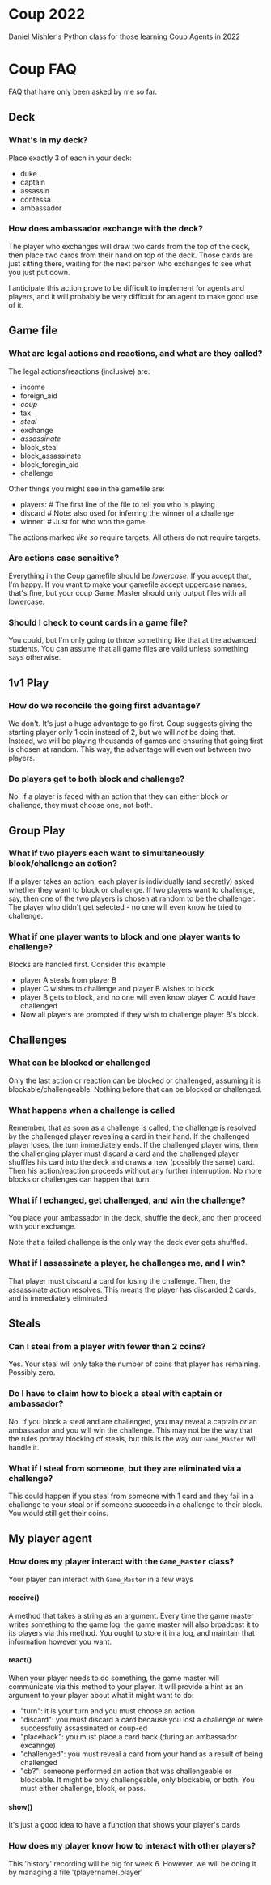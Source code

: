 # Coup 2022

Daniel Mishler's Python class for those learning Coup Agents in 2022

# Coup FAQ

FAQ that have only been asked by me so far.

## Deck

### What's in my deck?

Place exactly 3 of each in your deck:

- duke
- captain
- assassin
- contessa
- ambassador

### How does ambassador exchange with the deck?

The player who exchanges will draw two cards from the top of the deck,
then place two cards from their hand on top of the deck. Those cards are
just sitting there, waiting for the next person who exchanges to see what you
just put down.

I anticipate this action prove to be difficult to implement for agents and
players, and it will probably be very difficult for an agent to make good
use of it.

## Game file

### What are legal actions and reactions, and what are they called?

The legal actions/reactions (inclusive) are:
- income
- foreign\_aid
- *coup*
- tax
- *steal*
- exchange
- *assassinate*
- block\_steal
- block\_assassinate
- block\_foregin\_aid
- challenge

Other things you might see in the gamefile are:
- players: # The first line of the file to tell you who is playing
- discard  # Note: also used for inferring the winner of a challenge
- winner:  # Just for who won the game

The actions marked *like so* require targets. All others do not require targets.

### Are actions case sensitive?

Everything in the Coup gamefile should be *lowercase*. If you accept that,
I'm happy. If you want to make your gamefile accept uppercase names, that's
fine, but your coup Game\_Master should only output files with all lowercase.

### Should I check to count cards in a game file?

You could, but I'm only going to throw something like that at the advanced
students. You can assume that all game files are valid unless something says
otherwise.


## 1v1 Play

### How do we reconcile the going first advantage?

We don't. It's just a huge advantage to go first. Coup suggests giving the
starting player only 1 coin instead of 2, but we will *not* be doing that.
Instead, we will be playing thousands of games and ensuring that going first
is chosen at random. This way, the advantage will even out between two players.

### Do players get to both block and challenge?

No, if a player is faced with an action that they can either block *or*
challenge, they must choose one, not both.

## Group Play

### What if two players each want to simultaneously block/challenge an action?

If a player takes an action, each player is individually (and secretly)
asked whether they want to block or challenge. If two players want to
challenge, say, then one of the two players is chosen at random to be
the challenger. The
player who didn't get selected - no one will even know he tried to challenge.

### What if one player wants to block and one player wants to challenge?

Blocks are handled first. Consider this example

- player A steals from player B
- player C wishes to challenge and player B wishes to block
- player B gets to block, and no one will even know player C would have
  challenged
- Now all players are prompted if they wish to challenge player B's block.

## Challenges

### What can be blocked or challenged

Only the last action or reaction can be blocked or challenged, assuming it
is blockable/challengeable. Nothing before that can be blocked or challenged.

### What happens when a challenge is called

Remember, that as soon as a challenge is called, the challenge is resolved
by the challenged player revealing a card in their hand. If the challenged
player loses, the turn immediately ends. If the challenged player wins,
then the challenging player must discard a card and the challenged player
shuffles his card into the deck and draws a new (possibly the same) card.
Then his action/reaction proceeds without any further interruption.
No more blocks or challenges can happen that turn.

### What if I echanged, get challenged, and win the challenge?

You place your ambassador in the deck, shuffle the deck, and then proceed
with your exchange.

Note that a failed challenge is the only way the deck ever gets shuffled.

### What if I assassinate a player, he challenges me, and I win?

That player must discard a card for losing the challenge. Then, the assassinate
action resolves. This means the player has discarded 2 cards, and is
immediately eliminated.

## Steals

### Can I steal from a player with fewer than 2 coins?

Yes. Your steal will only take the number of coins that player has
remaining. Possibly zero.

### Do I have to claim how to block a steal with captain or ambassador?

No. If you block a steal and are challenged, you may reveal a captain
*or* an ambassador and you will win the challenge. This may not be the
way that the rules portray blocking of steals, but this is the way *our*
`Game_Master` will handle it.

### What if I steal from someone, but they are eliminated via a challenge?

This could happen if you steal from someone with 1 card and they fail in
a challenge to your steal or if someone succeeds in a challenge to their block.
You would still get their coins.

## My player agent

### How does my player interact with the `Game_Master` class?

Your player can interact with `Game_Master` in a few ways

#### receive()

A method that takes a string as an argument. Every time the game master
writes something to the game log, the game master will also broadcast it to
its players via this method. You ought to store it in a log, and maintain that
information however you want.

#### react()

When your player needs to do something, the game master will communicate via
this method to your player. It will provide a hint as an argument
to your player about what it might want to do:

- "turn": it is your turn and you must choose an action
- "discard": you must discard a card because you lost a challenge or were 
            successfully assassinated or coup-ed
- "placeback": you must place a card back (during an ambassador excahnge)
- "challenged": you must reveal a card from your hand as a result
            of being challenged
- "cb?": someone performed an action that was challengeable or blockable.
         It might be only challengeable, only blockable, or both. You must
         either challenge, block, or pass.

#### show()

It's just a good idea to have a function that shows your player's cards

### How does my player know how to interact with other players?

This 'history' recording will be big for week 6. However, we will be doing it
by managing a file '(playername).player'